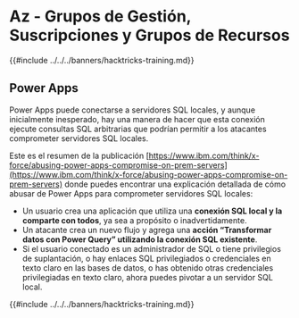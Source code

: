 # Az - Grupos de Gestión, Suscripciones y Grupos de Recursos

{{#include ../../../banners/hacktricks-training.md}}

## Power Apps

Power Apps puede conectarse a servidores SQL locales, y aunque inicialmente inesperado, hay una manera de hacer que esta conexión ejecute consultas SQL arbitrarias que podrían permitir a los atacantes comprometer servidores SQL locales.

Este es el resumen de la publicación [https://www.ibm.com/think/x-force/abusing-power-apps-compromise-on-prem-servers](https://www.ibm.com/think/x-force/abusing-power-apps-compromise-on-prem-servers) donde puedes encontrar una explicación detallada de cómo abusar de Power Apps para comprometer servidores SQL locales:

- Un usuario crea una aplicación que utiliza una **conexión SQL local y la comparte con todos**, ya sea a propósito o inadvertidamente.
- Un atacante crea un nuevo flujo y agrega una **acción “Transformar datos con Power Query” utilizando la conexión SQL existente**.
- Si el usuario conectado es un administrador de SQL o tiene privilegios de suplantación, o hay enlaces SQL privilegiados o credenciales en texto claro en las bases de datos, o has obtenido otras credenciales privilegiadas en texto claro, ahora puedes pivotar a un servidor SQL local.

{{#include ../../../banners/hacktricks-training.md}}
